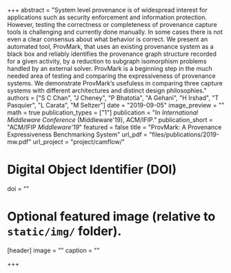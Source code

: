 +++
abstract = "System level provenance is of widespread interest for applications such as security enforcement and information protection. However, testing the correctness or completeness of provenance capture tools is challenging and currently done manually. In some cases there is not even a clear consensus about what behavior is correct. We present an automated tool, ProvMark, that uses an existing provenance system as a black box and reliably identifies the provenance graph structure recorded for a given activity, by a reduction to subgraph isomorphism problems handled by an external solver. ProvMark is a beginning step in the much needed area of testing and comparing the expressiveness of provenance systems. We demonstrate ProvMark’s usefuless in comparing three capture systems with different architectures and distinct design philosophies."
authors = ["S C Chan", "J Cheney", "P Bhatotia", "A Gehani", "H Irshad", "T Pasquier", "L Carata", "M Seltzer"]
date = "2019-09-05"
image_preview = ""
math = true
publication_types = ["1"]
publication = "In *International Middleware Conference* (Middleware'19), ACM/IFIP."
publication_short = "ACM/IFIP *Middleware'19*"
featured = false
title = "ProvMark: A Provenance Expressiveness Benchmarking System"
url_pdf = "files/publications/2019-mw.pdf"
url_project = "project/camflow/"

# Digital Object Identifier (DOI)
doi = ""

# Optional featured image (relative to `static/img/` folder).
[header]
image = ""
caption = ""

+++

